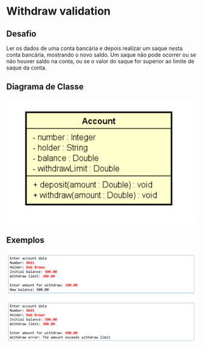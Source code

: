# Withdraw validation

## Desafio
<p>Ler os dados de uma conta bancária e depois realizar um
saque nesta conta bancária, mostrando o novo saldo. Um saque não pode ocorrer
ou se não houver saldo na conta, ou se o valor do saque for superior ao limite de
saque da conta.</p>

## Diagrama de Classe
<img src="account.png">

## Exemplos

<img src="examples.png">



